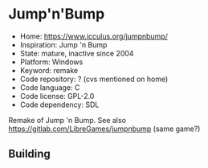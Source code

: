 # Jump'n'Bump

- Home: https://www.icculus.org/jumpnbump/
- Inspiration: Jump 'n Bump
- State: mature, inactive since 2004
- Platform: Windows
- Keyword: remake
- Code repository: ? (cvs mentioned on home)
- Code language: C
- Code license: GPL-2.0
- Code dependency: SDL

Remake of Jump 'n Bump.
See also https://gitlab.com/LibreGames/jumpnbump (same game?)

## Building
